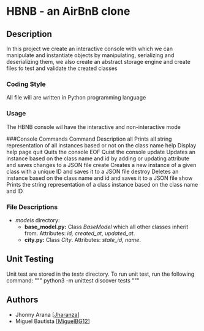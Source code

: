# HBNB - an AirBnB clone

## Description
In this project we create an interactive console with which we can manipulate and instantiate objects by manipulating, serializing and deserializing them, we also create an abstract storage engine and create files to test and validate the created classes

### Coding Style
All file will are written in Python programming language

### Usage
The HBNB console wil have the interactive and non-interactive mode

###Console Commands
Command	Description
all Prints all string representation of all instances based or not on the class name
help Display help page
quit Quits the console
EOF Quist the console
update Updates an instance based on the class name and id by adding or updating attribute and saves changes to a JSON file
create <class> Creates a new instance of a given class with a unique ID and saves it to a JSON file
destroy <class> <id> Deletes an instance based on the class name and id and saves it to a JSON file
show <class> <id> Prints the string representation of a class instance based on the class name and ID

### File Descriptions
- *models* directory:
  - **base_model.py:** Class *BaseModel* which all other classes inherit from. Attributes: *id, created_at, updated_at*.
  - **city.py:** Class *City*. Attributes: *state_id, name*.

## Unit Testing
Unit test are stored in the *tests* directory. To run unit test, run the following command:
"""
python3 -m unittest discover tests
"""

## Authors
- Jhonny Arana [[Jharanza](https://github.com/Jharanza)]
- Miguel Bautista [[MiguelBG12](https://github.com/MiguelBG12)]



